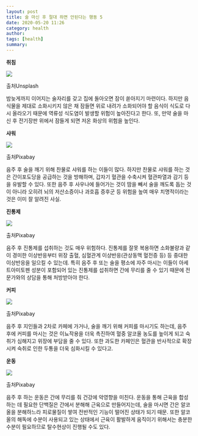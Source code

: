 ```yaml
---
layout: post
title: 술 마신 후 절대 하면 안된다는 행동 5
date: 2020-05-20 11:26
category: health
author: 
tags: [health]
summary: 
---
```



**취침**

![](https://img1.daumcdn.net/thumb/R720x0/?fname=https%3A%2F%2Ft1.daumcdn.net%2Fliveboard%2Finterstella-story%2Fc07c057d68ee4b268addb1f23bb6db4c.JPG)

출처Unsplash

밤늦게까지 이어지는 술자리를 갖고 집에 돌아오면 잠이 쏟아지기 마련이다. 하지만 음식물을 제대로 소화시키지 않은 채 잠들면 위로 내려가 소화되어야 할 음식이 식도로 다시 올라오기 때문에 역류성 식도염이 발생할 위험이 높아진다고 한다. 또, 만약 술을 마신 후 전기장판 위에서 잠들게 되면 저온 화상의 위험을 높인다.

**샤워**

![](https://img1.daumcdn.net/thumb/R720x0/?fname=https%3A%2F%2Ft1.daumcdn.net%2Fliveboard%2Finterstella-story%2Fff034601602e4ea4954000ea4aa32ac7.jpg)

출처Pixabay

음주 후 술을 깨기 위해 찬물로 샤워를 하는 이들이 많다. 하지만 찬물로 샤워를 하는 것은 간이포도당을 공급하는 것을 방해하며, 갑자기 혈관을 수축시켜 혈관파열과 감기 등을 유발할 수 있다. 또한 음주 후 사우나에 들어가는 것이 땀을 빼서 술을 깨도록 돕는 것이 아니라 오히려 뇌의 저산소증이나 과호흡 증후군 등 위험을 높여 매우 치명적이라는 것은 이미 잘 알려진 사실.

**진통제**

![](https://img1.daumcdn.net/thumb/R720x0/?fname=https%3A%2F%2Ft1.daumcdn.net%2Fliveboard%2Finterstella-story%2F3a4bd2e1f1da4ca69f494c515077d9cf.jpg)

출처Pixabay

음주 후 진통제를 섭취하는 것도 매우 위험하다. 진통제를 잘못 복용하면 소화불량과 같이 경미한 이상반응부터 위장 출혈, 심혈관계 이상반응(관상동맥 혈전증 등) 등 중대한 이상반응을 일으킬 수 있는데. 특히 음주 후 또는 술을 평소에 자주 마시는 이들이 아세트아미토펜 성분이 포함되어 있는 진통제를 섭취하면 간에 무리를 줄 수 있기 때문에 전문가와의 상담을 통해 처방받아야 한다.

**커피**

![](https://img1.daumcdn.net/thumb/R720x0/?fname=https%3A%2F%2Ft1.daumcdn.net%2Fliveboard%2Finterstella-story%2F09b495f4409848e48d53290a83cad36c.jpg)

출처Pixabay

음주 후 지인들과 2차로 카페에 가거나, 술을 깨기 위해 커피를 마시기도 하는데, 음주 후에 커피를 마시는 것은 이뇨작용을 더욱 촉진하여 혈중 알코올 농도를 높이게 되고 숙취가 심해지고 위장에 부담을 줄 수 있다. 또한 과도한 카페인은 혈관을 반사적으로 확장시켜 숙취로 인한 두통을 더욱 심화시킬 수 있다고.

**운동**

![](https://img1.daumcdn.net/thumb/R720x0/?fname=https%3A%2F%2Ft1.daumcdn.net%2Fliveboard%2Finterstella-story%2F19866d6fff8345be8bf1318a547b1407.jpg)

출처Pixabay

음주 후 하는 운동은 간에 무리를 줘 건강에 악영향을 미친다. 운동을 통해 근육을 합성하는 데 필요한 단백질은 간에서 분해해 근육으로 만들어지는데, 술을 마시면 간은 알코올을 분해하느라 피로물질이 쌓여 전반적인 기능이 떨어진 상태가 되기 때문. 또한 알코올의 해독에 수분이 사용되고 있는 상태에서 근육이 활발하게 움직이기 위해서는 충분한 수분이 필요하므로 탈수현상이 진행될 수도 있다.